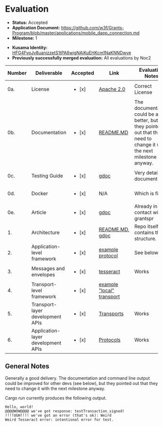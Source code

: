 # Evaluation

- **Status:** Accepted
- **Application Document:** https://github.com/w3f/Grants-Program/blob/master/applications/mobile_dapp_connection.md
- **Milestone:** 1

* **Kusama Identity:** [HFG4FvoJv8uanizzetS1tPA6wigNAiKuEHKcm1NaKNNDwve](https://polkascan.io/pre/kusama/account/HFG4FvoJv8uanizzetS1tPA6wigNAiKuEHKcm1NaKNNDwve)
* **Previously successfully merged evaluation:** All evaluations by Noc2

| Number | Deliverable                        | Accepted               | Link                                                                                                                                                                                       | Evaluation Notes                                                                                                          |
| ------ | ---------------------------------- | ---------------------- | ------------------------------------------------------------------------------------------------------------------------------------------------------------------------------------------ | ------------------------------------------------------------------------------------------------------------------------- |
| 0a.    | License                            | <ul><li>[x] </li></ul> | [Apache 2.0](https://github.com/tesseract-one/Tesseract.rs/blob/master/LICENSE)                                                                                                            | Correct License                                                                                                           |
| 0b.    | Documentation                      | <ul><li>[x] </li></ul> | [README.MD](https://github.com/tesseract-one/Tesseract.rs/blob/master/README.md)                                                                                                           | The documentation could be a lot better, but they pointed out that they need to change it with the next milestone anyway. |
| 0c.    | Testing Guide                      | <ul><li>[x] </li></ul> | [gdoc](https://docs.google.com/document/d/14kaTRfZoiHsQ7eLiC1q9jcWddrNeh9PxTa4dSA5OxNI/edit?usp=sharing)                                                                                   | Very detailed document                                                                                                    |
| 0d.    | Docker                             | <ul><li>[x] </li></ul> | N/A                                                                                                                                                                                        | Which is fine                                                                                                             |
| 0e.    | Article                            | <ul><li>[x] </li></ul> | [gdoc](https://docs.google.com/document/d/1PULJiNfKABkM4xsvsKp6_EgbKvxuxCZxxPbka2T7zVc/edit?usp=sharing)                                                                                   | Already in contact with grantspr                                                                                          |
| 1.     | Architecture                       | <ul><li>[x] </li></ul> | [README.MD](https://github.com/tesseract-one/Tesseract.rs/blob/master/README.md), [gdoc](https://docs.google.com/document/d/1PULJiNfKABkM4xsvsKp6_EgbKvxuxCZxxPbka2T7zVc/edit?usp=sharing) | Repo itself contains the structure.                                                                                       |
| 2.     | Application-level framework        | <ul><li>[x] </li></ul> | [example protocol](https://github.com/tesseract-one/Tesseract.rs/tree/master/tesseract-playground/src/polkadot)                                                                            | See below                                                                                                                 |
| 3.     | Messages and envelopes             | <ul><li>[x] </li></ul> | [tesseract](https://github.com/tesseract-one/Tesseract.rs/tree/master/tesseract)                                                                                                           | Works                                                                                                                     |
| 4.     | Transport-level framework          | <ul><li>[x] </li></ul> | [example "local" transport](https://github.com/tesseract-one/Tesseract.rs/tree/master/tesseract-playground/src/plt)                                                                        |                                                                                                                           |
| 5.     | Transport-layer development APIs   | <ul><li>[x] </li></ul> | [Transports](https://github.com/tesseract-one/Tesseract.rs/blob/master/EXTENDING.MD#Transport)                                                                                             | Works                                                                                                                     |
| 6.     | Application-layer development APIs | <ul><li>[x] </li></ul> | [Protocols](https://github.com/tesseract-one/Tesseract.rs/blob/master/EXTENDING.MD#Protocol)                                                                                               | Works                                                                                                                     |

## General Notes

Generally a good delivery. The documentation and command line output could be improved for other devs (see below), but they pointed out that they need to change it with the next milestone anyway.

Cargo run currently produces the following output.

```
Hello, world!
@@@@WOW@@@@ we've got response: testTransaction_signed!
!!!!UGH!!!! we've got an error (that's ok): Weird
Weird Tesseract error: intentional error for test.
```
